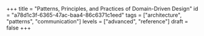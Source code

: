 +++
title = "Patterns, Principles, and Practices of Domain-Driven Design"
id = "a78d1c3f-6365-47ac-baa4-86c6371c1eed"
tags = ["architecture", "patterns", "communication"]
levels = ["advanced", "reference"]
draft = false
+++
